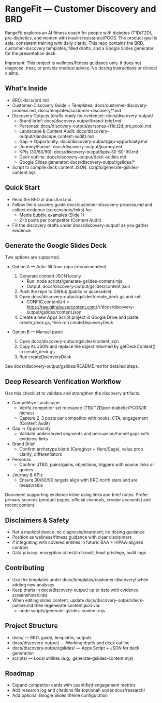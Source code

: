 # RangeFit — Customer Discovery and BRD

RangeFit explores an AI fitness coach for people with diabetes (T1D/T2D), pre-diabetics, and women with insulin resistance/PCOS. The product goal is safe, consistent training with daily clarity. This repo contains the BRD, customer-discovery templates, filled drafts, and a Google Slides generator for the presentation deck.

Important: This project is wellness/fitness guidance only. It does not diagnose, treat, or provide medical advice. No dosing instructions or clinical claims.

## What’s Inside
- BRD: docs/brd.md
- Customer-Discovery Guide + Templates: docs/customer-discovery-process.md, docs/templates/customer-discovery/*.md
- Discovery Outputs (drafts ready for evidence): docs/discovery-output/
  - Brand brief: docs/discovery-output/brand-brief.md
  - Personas: docs/discovery-output/personas-{t1d,t2d,pre,pcos}.md
  - Landscape & Content Audit: docs/discovery-output/{landscape,content-audit}.md
  - Gap → Opportunity: docs/discovery-output/gap-opportunity.md
  - Journey/Funnel: docs/discovery-output/journey.md
  - KPIs (30/60/90): docs/discovery-output/kpis-30-60-90.md
  - Deck outline: docs/discovery-output/deck-outline.md
  - Google Slides generator: docs/discovery-output/gslides/*
- Script to compile deck content JSON: scripts/generate-gslides-content.mjs

## Quick Start
- Read the BRD at docs/brd.md.
- Follow the discovery guide docs/customer-discovery-process.md and collect evidence (screenshots/links) for:
  - Media bubble examples (Slide 1)
  - 2–3 posts per competitor (Content Audit)
- Fill the discovery drafts under docs/discovery-output/ as you gather evidence.

## Generate the Google Slides Deck
Two options are supported.

- Option A — Auto-fill from repo (recommended)
  1. Generate content JSON locally
     - Run: node scripts/generate-gslides-content.mjs
     - Output: docs/discovery-output/gslides/content.json
  2. Push the repo to GitHub (public or accessible)
  3. Open docs/discovery-output/gslides/create_deck.gs and set:
     - CONFIG.contentUrl = https://raw.githubusercontent.com/<owner>/<repo>/<branch>/docs/discovery-output/gslides/content.json
  4. Create a new Apps Script project in Google Drive and paste create_deck.gs, then run createDiscoveryDeck

- Option B — Manual paste
  1. Open docs/discovery-output/gslides/content.json
  2. Copy its JSON and replace the object returned by getDeckContent() in create_deck.gs
  3. Run createDiscoveryDeck

See docs/discovery-output/gslides/README.md for detailed steps.

## Deep Research Verification Workflow
Use this checklist to validate and strengthen the discovery artifacts.
- Competitive Landscape
  - Verify competitor set relevance (T1D/T2D/pre-diabetic/PCOS/IR niches)
  - Capture 2–3 posts per competitor with hooks, CTA, engagement (Content Audit)
- Gap → Opportunity
  - Validate underserved segments and persuasion/funnel gaps with evidence links
- Brand Brief
  - Confirm archetype blend (Caregiver + Hero/Sage), value prop clarity, differentiators
- Personas
  - Confirm JTBD, pains/gains, objections, triggers with source links or quotes
- Journey & KPIs
  - Ensure 30/60/90 targets align with BRD north stars and are measurable

Document supporting evidence inline using links and brief notes. Prefer primary sources (product pages, official channels, creator accounts) and recent content.

## Disclaimers & Safety
- Not a medical device; no diagnosis/treatment; no dosing guidance
- Position as wellness/fitness guidance with clear disclaimers
- If integrating with covered entities in future: BAA + HIPAA-aligned controls
- Data privacy: encryption at rest/in transit, least privilege, audit logs

## Contributing
- Use the templates under docs/templates/customer-discovery/ when adding new analyses
- Keep drafts in docs/discovery-output/ up to date with evidence screenshots/links
- When editing slides content, update docs/discovery-output/deck-outline.md then regenerate content.json via:
  - node scripts/generate-gslides-content.mjs

## Project Structure
- docs/ — BRD, guide, templates, outputs
- docs/discovery-output/ — Working drafts and deck outline
- docs/discovery-output/gslides/ — Apps Script + JSON for deck generation
- scripts/ — Local utilities (e.g., generate-gslides-content.mjs)

## Roadmap
- Expand competitor cards with quantified engagement metrics
- Add research log and citations file (optional) under docs/research/
- Add optional Google Slides theme configuration

